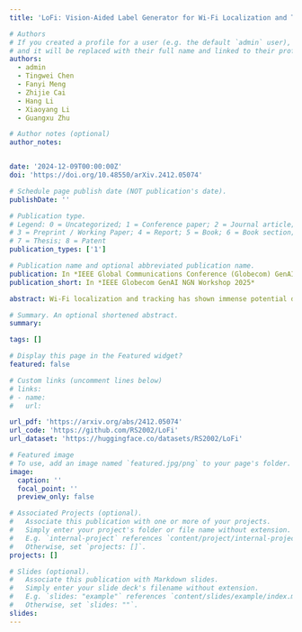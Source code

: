 ```yaml
---
title: 'LoFi: Vision-Aided Label Generator for Wi-Fi Localization and Tracking'

# Authors
# If you created a profile for a user (e.g. the default `admin` user), write the username (folder name) here
# and it will be replaced with their full name and linked to their profile.
authors:
  - admin
  - Tingwei Chen
  - Fanyi Meng
  - Zhijie Cai
  - Hang Li
  - Xiaoyang Li
  - Guangxu Zhu

# Author notes (optional)
author_notes:


date: '2024-12-09T00:00:00Z'
doi: 'https://doi.org/10.48550/arXiv.2412.05074'

# Schedule page publish date (NOT publication's date).
publishDate: ''

# Publication type.
# Legend: 0 = Uncategorized; 1 = Conference paper; 2 = Journal article;
# 3 = Preprint / Working Paper; 4 = Report; 5 = Book; 6 = Book section;
# 7 = Thesis; 8 = Patent
publication_types: ['1']

# Publication name and optional abbreviated publication name.
publication: In *IEEE Global Communications Conference (Globecom) GenAI NGN Workshop 2025*
publication_short: In *IEEE Globecom GenAI NGN Workshop 2025*

abstract: Wi-Fi localization and tracking has shown immense potential due to its privacy-friendliness, wide coverage, permeability, independence from lighting conditions, and low cost. Current methods can be broadly categorized as model-based and data-driven approaches, where data-driven methods show better performance and have less requirement for specialized devices, but struggle with limited datasets for training. Due to limitations in current data collection methods, most datasets only provide coarse-grained ground truth (GT) or limited amount of label points, which greatly hinders the development of data-driven methods. Even though lidar can provide accurate GT, their high cost makes them inaccessible to many users. To address these challenges, we propose LoFi, a vision-aided label generator for Wi-Fi localization and tracking, which can generate ground truth position coordinates solely based on 2D images. The easy and quick data collection method also helps data-driven based methods deploy in practice, since Wi-Fi is a low-generalization modality and when using relevant methods, it always requires fine-tuning the model using newly collected data. Based on our method, we also collect a Wi-Fi tracking and localization dataset using ESP32-S3 and a webcam. The dataset and code are publicly available at https://github.com/RS2002/LoFi.

# Summary. An optional shortened abstract.
summary: 

tags: []

# Display this page in the Featured widget?
featured: false

# Custom links (uncomment lines below)
# links:
# - name: 
#   url: 

url_pdf: 'https://arxiv.org/abs/2412.05074'
url_code: 'https://github.com/RS2002/LoFi'
url_dataset: 'https://huggingface.co/datasets/RS2002/LoFi'

# Featured image
# To use, add an image named `featured.jpg/png` to your page's folder.
image:
  caption: ''
  focal_point: ''
  preview_only: false

# Associated Projects (optional).
#   Associate this publication with one or more of your projects.
#   Simply enter your project's folder or file name without extension.
#   E.g. `internal-project` references `content/project/internal-project/index.md`.
#   Otherwise, set `projects: []`.
projects: []

# Slides (optional).
#   Associate this publication with Markdown slides.
#   Simply enter your slide deck's filename without extension.
#   E.g. `slides: "example"` references `content/slides/example/index.md`.
#   Otherwise, set `slides: ""`.
slides: 
---
```

